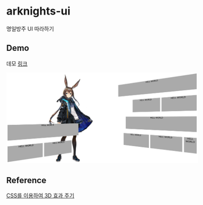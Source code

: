 # arknights-ui

명일방주 UI 따라하기

## Demo

데모 [링크](https://codepen.io/stories2/pen/NWPEdWb)

![미리보기](Demo/demo2.png)

## Reference

[CSS를 이용하여 3D 효과 주기](https://webclub.tistory.com/622)